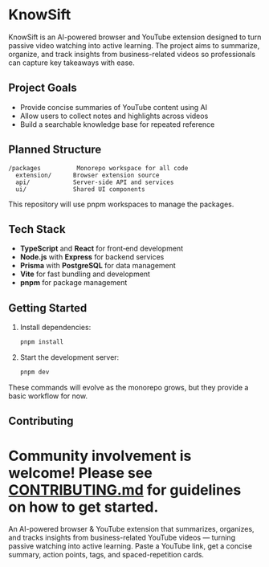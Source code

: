 # KnowSift


KnowSift is an AI-powered browser and YouTube extension designed to turn passive video watching into active learning. The project aims to summarize, organize, and track insights from business-related videos so professionals can capture key takeaways with ease.

## Project Goals

- Provide concise summaries of YouTube content using AI
- Allow users to collect notes and highlights across videos
- Build a searchable knowledge base for repeated reference

## Planned Structure

```
/packages          Monorepo workspace for all code
  extension/      Browser extension source
  api/            Server-side API and services
  ui/             Shared UI components
```

This repository will use pnpm workspaces to manage the packages.

## Tech Stack

- **TypeScript** and **React** for front‑end development
- **Node.js** with **Express** for backend services
- **Prisma** with **PostgreSQL** for data management
- **Vite** for fast bundling and development
- **pnpm** for package management

## Getting Started

1. Install dependencies:
   ```bash
   pnpm install
   ```
2. Start the development server:
   ```bash
   pnpm dev
   ```

These commands will evolve as the monorepo grows, but they provide a basic workflow for now.

## Contributing

Community involvement is welcome! Please see [CONTRIBUTING.md](CONTRIBUTING.md) for guidelines on how to get started.
=======
An AI-powered browser &amp; YouTube extension that summarizes, organizes, and tracks insights from business-related YouTube videos — turning passive watching into active learning.
Paste a YouTube link, get a concise summary, action points, tags, and spaced-repetition cards.

